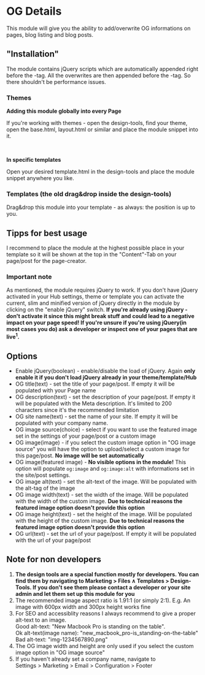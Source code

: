 <h1>OG Details</h1>
<p>This module will give you the ability to add/overwrite OG informations on pages, blog listing and blog posts.</p>
<h2>"Installation"</h2>
<p>The module contains jQuery scripts which are automatically appended right before the </body>-tag. All the overwrites are then appended before the </head>-tag. So there shouldn't be performance issues.</p>
<h3>Themes</h3>
<p><strong>Adding this module globally into every Page</strong></p>
<p>If you're working with themes - open the design-tools, find your theme, open the base.html, layout.html or similar and place the module snippet into it.</p>
<p>&nbsp;</p>
<p><strong>In specific templates</strong></p>
<p>Open your desired template.html in the design-tools and place the module snippet anywhere you like. </p>
<h3>Templates (the old drag&drop inside the design-tools)</h3>
<p>Drag&drop this module into your template - as always: the position is up to you.</p>
<h2>Tipps for best usage</h2>
<p>I recommend to place the module at the highest possible place in your template so it will be shown at the top in the "Content"-Tab on your page/post for the page-creator.</p>
<p></p>
<h3>Important note</h3>
<p>As mentioned, the module requires jQuery to work. If you don't have jQuery activated in your Hub settings, theme or template you can activate the current, slim and minified version of jQuery directly in the module by clicking on the "enable jQuery" switch. <strong>If you're already using jQuery - don't activate it since this might break stuff and could lead to a negative impact on your page speed! If you're unsure if you're using jQuery(in most cases you do) ask a developer or inspect one of your pages that are live<sup>1</sup>.</strong>

<h2>Options</h2>
<ul>
<li>Enable jQuery(boolean) - enable/disable the load of jQuery. Again <strong>only enable it if you don't load jQuery already in your theme/template/Hub</strong></li>
<li>OG title(text) - set the title of your page/post. If empty it will be populated with your Page name</li>
<li>OG description(text) - set the description of your page/post. If empty it will be populated with the Meta description. It's limited to 200 characters since it's the recommended limitation</li>
<li>OG site name(text) - set the name of your site. If empty it will be populated with your company name.</li>
<li>OG image source(choice) - select if you want to use the featured image set in the settings of your page/post or a custom image</li>
<li>OG image(image) - if you select the custom image option in "OG image source" you will have the option to upload/select a custom image for this page/post. <strong>No image will be set automatically</strong></li>
<li>OG image(featured image) - <strong>No visible options in the module!</strong> This option will populate <code>og:image</code> and <code>og:image:alt</code> with informations set in the site/post settings.</li>
<li>OG image alt(text) - set the alt-text of the image. Will be populated with the alt-tag of the image</li>
<li>OG image width(text) - set the width of the image. Will be populated with the width of the custom image. <strong>Due to technical reasons the featured image option doesn't provide this option</strong></li>
<li>OG image height(text) - set the height of the image. Will be populated with the height of the custom image. <strong>Due to technical reasons the featured image option doesn't provide this option</strong></li>
<li>OG url(text) - set the url of your page/post. If empty it will be populated with the url of your page/post</li>
</ul>

<h2>Note for non developers</h2>
<ol>
    <li><strong>The design tools are a special function mostly for developers. You can find them by navigating to Marketing&nbsp;>&nbsp;Files&nbsp;&and;&nbsp;Templates&nbsp;>&nbsp;Design-Tools. If you don't see them please contact a developer or your site admin and let them set up this module for you</strong></li>
    <li>The recommended image aspect ratio is 1.91:1 (or simply 2:1). E.g. An image with 600px width and 300px height works fine</li>
    <li>For SEO and accessiblity reasons I always recommend to give a proper alt-text to an image.<br>Good alt-text: "New Macbook Pro is standing on the table".<br>Ok alt-text(image name): "new_macbook_pro-is_standing-on-the-table"<br>Bad alt-text: "img-1234567890.png"</li>
    <li>The OG image width and height are only used if you select the custom image option in "OG image source"</li>
    <li>If you haven't already set a company name, navigate to <br>Settings&nbsp;>&nbsp;Marketing&nbsp;>&nbsp;Email&nbsp;>&nbsp;Configuration&nbsp;>&nbsp;Footer</li>
</ol>





